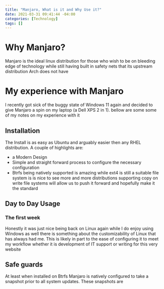 ```yaml
---
title: "Manjaro, What is it and Why Use it?"
date: 2021-03-31 09:41:44 -04:00
categories: [Technology]
tags: []
---
```


# Why Manjaro?
Manjaro is the ideal linux distribution for those who wish to be on bleeding edge of technology while still having built in safety nets that its upstream distribution Arch does not have

# My experience with Manjaro

I recently got sick of the buggy state of Windows 11 again and decided to give Manjaro a spin on my laptop (a Dell XPS 2 in 1). bellow are some some of my notes on my experience with it

## Installation

The Install is as easy as Ubuntu and arguably easier then any RHEL distribution. A couple of highlights are:
* a Modern Design
* Simple and straight forward process to configure the necessary configuration
* Btrfs being natively supported is amazing while ext4 is still a suitable file system is is nice to see more and more distributions supporting copy on write file systems will allow us to push it forward and hopefully make it the standard

## Day to Day Usage

### The first week
Honestly it was just nice being back on Linux again while I do enjoy using Windows as well there is something about the customizability of Linux that has always had me. This is likely in part to the ease of configuring it to meet my workflow whether it is development of IT support or writing for this very website

## Safe guards
At least when installed on Btrfs Manjaro is natively configured to take a snapshot prior to all system updates. These snapshots are 